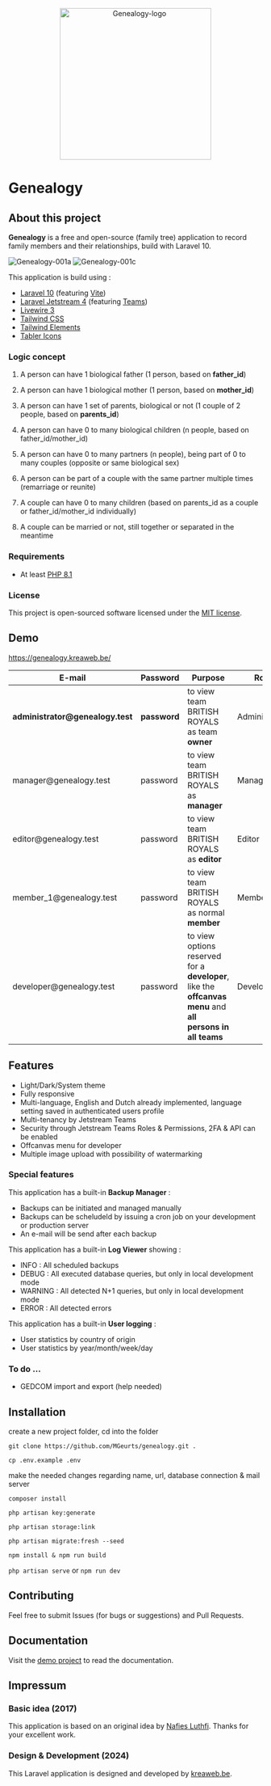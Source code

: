 <p align="center"><img src="https://genealogy.kreaweb.be/img/genealogy-logo.svg" width="300px" alt="Genealogy-logo"/></p>

# Genealogy

## About this project

<b>Genealogy</b> is a free and open-source (family tree) application to record family members and their relationships, build with Laravel 10.

<img src="https://genealogy.kreaweb.be/img/genealogy-001a.webp" class="rounded" alt="Genealogy-001a"/>
<img src="https://genealogy.kreaweb.be/img/genealogy-001c.webp" class="rounded" alt="Genealogy-001c"/>

This application is build using :
<ul>
    <li><a href="https://laravel.com/" target="_blank">Laravel 10</a> (featuring <a href="https://vitejs.dev/" target="_blank">Vite</a>)</li>
    <li><a href="https://jetstream.laravel.com/" target="_blank">Laravel Jetstream 4</a> (featuring <a href="https://jetstream.laravel.com/features/teams.html" target="_blank">Teams</a>)</li>
    <li><a href="https://livewire.laravel.com/" target="_blank">Livewire 3</a></li>
    <li><a href="https://tailwindcss.com/" target="_blank">Tailwind CSS</a></li>
    <li><a href="https://tw-elements.com/" target="_blank">Tailwind Elements</a></li>
    <li><a href="https://tabler-icons.io/" target="_blank">Tabler Icons</a></li>
</ul>

### Logic concept
1. A person can have 1 biological father (1 person, based on <b>father_id</b>)
2. A person can have 1 biological mother (1 person, based on <b>mother_id</b>)
3. A person can have 1 set of parents, biological or not (1 couple of 2 people, based on <b>parents_id</b>)

4. A person can have 0 to many biological children (n people, based on father_id/mother_id)

5. A person can have 0 to many partners (n people), being part of 0 to many couples (opposite or same biological sex)
6. A person can be part of a couple with the same partner multiple times (remarriage or reunite)

7. A couple can have 0 to many children (based on parents_id as a couple or father_id/mother_id individually)
8. A couple can be married or not, still together or separated in the meantime

### Requirements

<ul>
    <li>At least <a href="https://www.php.net/" target="_blank">PHP 8.1</a></li>
</ul>

### License

This project is open-sourced software licensed under the [MIT license](LICENSE).

## Demo

<a href="https://genealogy.kreaweb.be/" target="_blank">https://genealogy.kreaweb.be/</a>

<table>
    <thead>
        <tr>
            <th>E-mail</th>
            <th>Password</th>
            <th>Purpose</th>
            <th>Role</th>
        </tr>
    </thead>
    <tbody>
        <tr>
            <td><b>administrator@genealogy.test</b></td>
            <td><b>password</b></td>
            <td>to view team BRITISH ROYALS as team <b>owner</b></td>
            <td>Administrator</td>
        </tr>
        <tr>
            <td>manager@genealogy.test</td>
            <td>password</td>
            <td>to view team BRITISH ROYALS as <b>manager</b></td>
            <td>Manager</td>
        </tr>
        <tr>
            <td>editor@genealogy.test</td>
            <td>password</td>
            <td>to view team BRITISH ROYALS as <b>editor</b></td>
            <td>Editor</td>
        </tr>
        <tr>
            <td>member_1@genealogy.test</td>
            <td>password</td>
            <td>to view team BRITISH ROYALS as normal <b>member</b></td>
            <td>Member</td>
        </tr>
        <tr>
            <td>developer@genealogy.test</td>
            <td>password</td>
            <td>to view options reserved for a <b>developer</b>, like the <b>offcanvas menu</b> and <b>all persons in all teams</b></td>
            <td>Developer</td>
        </tr>
    </tbody>
</table>

## Features

<ul>
    <li>Light/Dark/System theme</li>
    <li>Fully responsive</li>
    <li>Multi-language, English and Dutch already implemented, language setting saved in authenticated users profile</li>
    <li>Multi-tenancy by Jetstream Teams</li>
    <li>Security through Jetstream Teams Roles & Permissions, 2FA & API can be enabled</li>
    <li>Offcanvas menu for developer</li>
    <li>Multiple image upload with possibility of watermarking</li>
</ul>

### Special features

<p>This application has a built-in <b>Backup Manager</b> :
    <ul>
        <li>Backups can be initiated and managed manually</li>
        <li>Backups can be scheludeld by issuing a cron job on your development or production server</li>
        <li>An e-mail will be send after each backup</li>
   </ul>
</p>

<p>This application has a built-in <b>Log Viewer</b> showing :
    <ul>
        <li>INFO    : All scheduled backups</li>
        <li>DEBUG   : All executed database queries, but only in local development mode</li>
        <li>WARNING : All detected N+1 queries, but only in local development mode</li>
        <li>ERROR   : All detected errors</li>
   </ul>
</p>

<p>This application has a built-in <b>User logging</b> :
    <ul>
        <li>User statistics by country of origin</li>
        <li>User statistics by year/month/week/day</li>
   </ul>
</p>

### To do ...

<ul>
    <li>GEDCOM import and export (help needed)</li>
</ul>

## Installation

create a new project folder, cd into the folder

`git clone https://github.com/MGeurts/genealogy.git .`

`cp .env.example .env`

make the needed changes regarding name, url, database connection & mail server

`composer install`

`php artisan key:generate`

`php artisan storage:link`

`php artisan migrate:fresh --seed`

`npm install & npm run build`

`php artisan serve` or `npm run dev`

## Contributing

Feel free to submit Issues (for bugs or suggestions) and Pull Requests.

## Documentation

Visit the <a href="https://genealogy.kreaweb.be/help" target="_blank">demo project</a> to read the documentation.

## Impressum

### Basic idea (2017)

This application is based on an original idea by <a href="https://github.com/nafiesl/silsilah" target="_blank">Nafies Luthfi</a>. Thanks for your excellent work.

### Design & Development (2024)

This Laravel application is designed and developed by <a href="https://www.kreaweb.be" target="_blank">kreaweb.be</a>.
